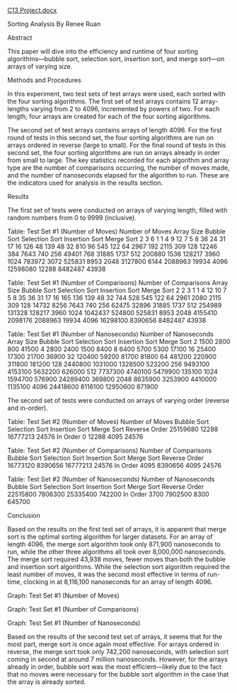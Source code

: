 [C13 Project.docx](https://github.com/rruan7/APCS/files/6543999/C13.Project.docx)

Sorting Analysis
By Renee Ruan

Abstract

This paper will dive into the efficiency and runtime of four sorting algorithms—bubble sort, selection sort, insertion sort, and merge sort—on arrays of varying size. 

Methods and Procedures

In this experiment, two test sets of test arrays were used, each sorted with the four sorting algorithms. 
The first set of test arrays contains 12 array-lengths varying from 2 to 4096, incremented by powers of two. For each length, four arrays are created for each of the four sorting algorithms. 

The second set of test arrays contains arrays of length 4096. For the first round of tests in this second set, the four sorting algorithms are run on arrays ordered in reverse (large to small). For the final round of tests in this second set, the four sorting algorithms are run on arrays already in order from small to large. 
The key statistics recorded for each algorithm and array type are the number of comparisons occurring, the number of moves made, and the number of nanoseconds elapsed for the algorithm to run. These are the indicators used for analysis in the results section. 

Results

The first set of tests were conducted on arrays of varying length, filled with random numbers from 0 to 9999 (inclusive). 

Table: Test Set #1 (Number of Moves)
	Number of Moves
Array Size	Bubble Sort	Selection Sort	Insertion Sort	Merge Sort
2	3	6	1	1
4	9	12	7	5
8	36	24	31	17
16	126	48	139	48
32	810	96	545	122
64	2967	192	2115	309
128	12246	384	7643	740
256	49401	768	31885	1737
512	200880	1536	128217	3960
1024	783972	3072	525831	8953
2048	3127800	6144	2088963	19934
4096	12598080	12288	8482487	43938

Table: Test Set #1 (Number of Comparisons)
	Number of Comparisons
Array Size	Bubble Sort	Selection Sort	Insertion Sort	Merge Sort
2	2	3	1	1
4	12	10	7	5
8	35	36	31	17
16	165	136	139	48
32	744	528	545	122
64	2961	2080	2115	309
128	14732	8256	7643	740
256	62475	32896	31885	1737
512	254989	131328	128217	3960
1024	1042437	524800	525831	8953
2048	4155410	2098176	2088963	19934
4096	16298100	8390656	8482487	43938

Table: Test Set #1 (Number of Nanoseconds)
	Number of Nanoseconds
Array Size	Bubble Sort	Selection Sort	Insertion Sort	Merge Sort
2	1500	2800	800	41500
4	2800	2400	1500	8400
8	6400	5700	5300	17100
16	25400	17300	21700	36900
32	120400	59200	81700	81800
64	481200	220900	311800	181200
128	2440800	1031000	1328500	523200
256	9493100	4153100	5632200	626000
512	7737300	4740100	5479900	135100
1024	1594700	576900	24289400	369800
2048	8635900	3253900	4410000	1135100
4096	24418600	8116100	12950600	871900

The second set of tests were conducted on arrays of varying order (reverse and in-order). 

Table: Test Set #2 (Number of Moves)
	Number of Moves
	Bubble Sort	Selection Sort	Insertion Sort	Merge Sort
Reverse Order	25159680	12288	16777213	24576
In Order	0	12288	4095	24576

Table: Test Set #2 (Number of Comparisons)
	Number of Comparisons
	Bubble Sort	Selection Sort	Insertion Sort	Merge Sort
Reverse Order	16773120	8390656	16777213	24576
In Order	4095	8390656	4095	24576

Table: Test Set #2 (Number of Nanoseconds)
	Number of Nanoseconds
	Bubble Sort	Selection Sort	Insertion Sort	Merge Sort
Reverse Order	22515800	7806300	25335400	742200
In Order	3700	7902500	8300	645700

Conclusion

Based on the results on the first test set of arrays, it is apparent that merge sort is the optimal sorting algorithm for larger datasets. For an array of length 4096, the merge sort algorithm took only 871,900 nanoseconds to run, while the other three algorithms all took over 8,000,000 nanoseconds. The merge sort required 43,938 moves, fewer moves than both the bubble and insertion sort algorithms. 
While the selection sort algorithm required the least number of moves, it was the second most effective in terms of run-time, clocking in at 8,116,100 nanoseconds for an array of length 4096. 

Graph: Test Set #1 (Number of Moves)
  
Graph: Test Set #1 (Number of Comparisons)
  
Graph: Test Set #1 (Number of Nanoseconds)
 
Based on the results of the second test set of arrays, it seems that for the most part, merge sort is once again most effective. For arrays ordered in reverse, the merge sort took only 742,200 nanoseconds, with selection sort coming in second at around 7 million nanoseconds. 
However, for the arrays already in order, bubble sort was the most efficient—likely due to the fact that no moves were necessary for the bubble sort algorithm in the case that the array is already sorted. 

